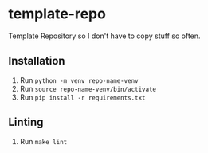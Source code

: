 # template-repo
Template Repository so I don't have to copy stuff so often.

## Installation
1. Run `python -m venv repo-name-venv`
2. Run `source repo-name-venv/bin/activate`
3. Run `pip install -r requirements.txt`

## Linting
1. Run `make lint`
